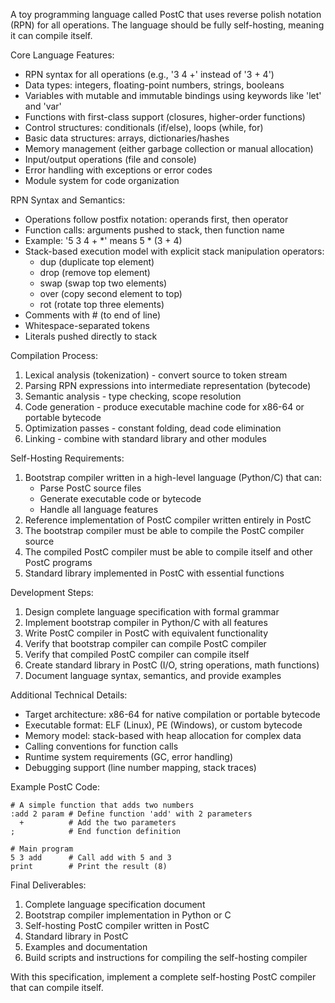 A toy programming language called PostC that uses reverse polish notation (RPN) for all operations. The language should be fully self-hosting, meaning it can compile itself.

Core Language Features:
- RPN syntax for all operations (e.g., '3 4 +' instead of '3 + 4')
- Data types: integers, floating-point numbers, strings, booleans
- Variables with mutable and immutable bindings using keywords like 'let' and 'var'
- Functions with first-class support (closures, higher-order functions)
- Control structures: conditionals (if/else), loops (while, for)
- Basic data structures: arrays, dictionaries/hashes
- Memory management (either garbage collection or manual allocation)
- Input/output operations (file and console)
- Error handling with exceptions or error codes
- Module system for code organization

RPN Syntax and Semantics:
- Operations follow postfix notation: operands first, then operator
- Function calls: arguments pushed to stack, then function name
- Example: '5 3 4 + *' means 5 * (3 + 4)
- Stack-based execution model with explicit stack manipulation operators:
  - dup (duplicate top element)
  - drop (remove top element)
  - swap (swap top two elements)
  - over (copy second element to top)
  - rot (rotate top three elements)
- Comments with # (to end of line)
- Whitespace-separated tokens
- Literals pushed directly to stack

Compilation Process:
1. Lexical analysis (tokenization) - convert source to token stream
2. Parsing RPN expressions into intermediate representation (bytecode)
3. Semantic analysis - type checking, scope resolution
4. Code generation - produce executable machine code for x86-64 or portable bytecode
5. Optimization passes - constant folding, dead code elimination
6. Linking - combine with standard library and other modules

Self-Hosting Requirements:
1. Bootstrap compiler written in a high-level language (Python/C) that can:
   - Parse PostC source files
   - Generate executable code or bytecode
   - Handle all language features
2. Reference implementation of PostC compiler written entirely in PostC
3. The bootstrap compiler must be able to compile the PostC compiler source
4. The compiled PostC compiler must be able to compile itself and other PostC programs
5. Standard library implemented in PostC with essential functions

Development Steps:
1. Design complete language specification with formal grammar
2. Implement bootstrap compiler in Python/C with all features
3. Write PostC compiler in PostC with equivalent functionality
4. Verify that bootstrap compiler can compile PostC compiler
5. Verify that compiled PostC compiler can compile itself
6. Create standard library in PostC (I/O, string operations, math functions)
7. Document language syntax, semantics, and provide examples

Additional Technical Details:
- Target architecture: x86-64 for native compilation or portable bytecode
- Executable format: ELF (Linux), PE (Windows), or custom bytecode
- Memory model: stack-based with heap allocation for complex data
- Calling conventions for function calls
- Runtime system requirements (GC, error handling)
- Debugging support (line number mapping, stack traces)

Example PostC Code:
```
# A simple function that adds two numbers
:add 2 param # Define function 'add' with 2 parameters
  +          # Add the two parameters
;            # End function definition

# Main program
5 3 add      # Call add with 5 and 3
print        # Print the result (8)
```

Final Deliverables:
1. Complete language specification document
2. Bootstrap compiler implementation in Python or C
3. Self-hosting PostC compiler written in PostC
4. Standard library in PostC
5. Examples and documentation
6. Build scripts and instructions for compiling the self-hosting compiler

With this specification, implement a complete self-hosting PostC compiler that can compile itself.
